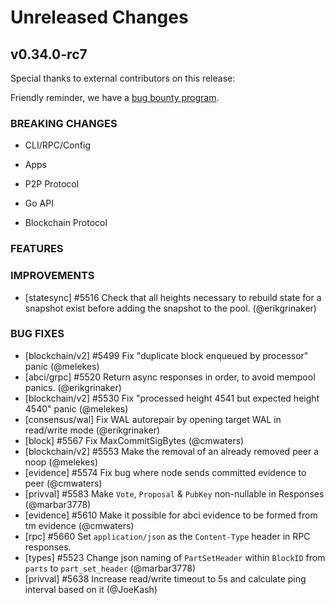 # Unreleased Changes

## v0.34.0-rc7

Special thanks to external contributors on this release:

Friendly reminder, we have a [bug bounty program](https://hackerone.com/tendermint).

### BREAKING CHANGES

- CLI/RPC/Config

- Apps

- P2P Protocol

- Go API

- Blockchain Protocol

### FEATURES

### IMPROVEMENTS

- [statesync] \#5516 Check that all heights necessary to rebuild state for a snapshot exist before adding the snapshot to the pool. (@erikgrinaker)

### BUG FIXES

- [blockchain/v2] \#5499 Fix "duplicate block enqueued by processor" panic (@melekes)
- [abci/grpc] \#5520 Return async responses in order, to avoid mempool panics. (@erikgrinaker)
- [blockchain/v2] \#5530 Fix "processed height 4541 but expected height 4540" panic (@melekes)
- [consensus/wal] Fix WAL autorepair by opening target WAL in read/write mode (@erikgrinaker)
- [block] \#5567 Fix MaxCommitSigBytes (@cmwaters)
- [blockchain/v2] \#5553 Make the removal of an already removed peer a noop (@melekes)
- [evidence] \#5574 Fix bug where node sends committed evidence to peer (@cmwaters)
- [privval] \#5583 Make `Vote`, `Proposal` & `PubKey` non-nullable in Responses (@marbar3778)
- [evidence] \#5610 Make it possible for abci evidence to be formed from tm evidence (@cmwaters)
- [rpc] \#5660 Set `application/json` as the `Content-Type` header in RPC responses.
- [types] \#5523 Change json naming of `PartSetHeader` within `BlockID` from `parts` to `part_set_header` (@marbar3778)
- [privval] \#5638 Increase read/write timeout to 5s and calculate ping interval based on it (@JoeKash)

